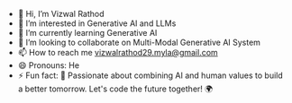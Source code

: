 - 👋 Hi, I’m Vizwal Rathod
- 👀 I’m interested in Generative AI and LLMs
- 🌱 I’m currently learning Generative AI
- 💞️ I’m looking to collaborate on Multi-Modal Generative AI System
- 📫 How to reach me vizwalrathod29.myla@gmail.com
- 😄 Pronouns: He
- ⚡ Fun fact: 🌟 Passionate about combining AI and human values to build a better tomorrow. Let's code the future together! 🌍

<!---
23bai70730/23bai70730 is a ✨ special ✨ repository because its `README.md` (this file) appears on your GitHub profile.
You can click the Preview link to take a look at your changes.
--->
